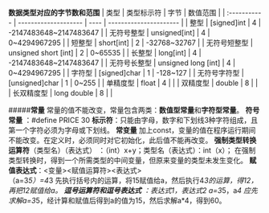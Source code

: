 **数据类型对应的字节数和范围**
| 类型         | 类型标示符           | 字节 | 数值范围               |
| :----------- | -------------------- | ---- | ---------------------- |
| 整型         | [signed]int          | 4    | -2147483648~2147483647 |
| 无符号整型   | unsigned[int]        | 4    | 0~4294967295           |
| 短整型       | short[int]           | 2    | -32768~32767           |
| 无符号短整型 | unsigned short [int] | 2    | 0~65535                |
| 长整型       | long[int]            | 4    | -2147483648~2147483647 |
| 无符号长整型 | unsigned long [int]  | 4    | 0~4294967295           |
| 字符型       | [signed]char         | 1    | -128~127               |
| 无符号字符型 | [unsigned]char       | 1    | 0~255                  |
| 单精度型     | float                | 4    |                        |
| 双精度型     | double               | 8    |                        |
| 长双精度型   | long double          | 8    |                        |

#####**常量** 
常量的值不能改变，常量包含两类：**数值型常量**和**字符型常量**。
**符号常量** ：#define PRICE 30
**标示符**：只能由字母，数字和下划线3种字符组成，且第一个字符必须为字母或下划线。
**常变量** 加上const，变量的值在程序运行期间不能改变。在定义时，必须同时对它初始化，此后值不能再改变。
**强制类型转换运算符**（类型名）（表达式） ：（int）x+y；类型名（表达式）：int（x）；
                       在强制类型转换时，得到一个所需类型的中间变量，但原来变量的类型未发生变化。
**赋值表达式**：<变量><赋值运算符><表达式>  
               （a=3*5）=4*3 先执行括号内的运算，将15赋值给a，然后执行4*3的运算，得12，再把12赋值给a。
**逗号运算符和逗号表达式** ：表达式1，表达式2
                            a=3*5，a*4 应先求解a=3*5，经计算和赋值后得到a的值为15，然后求解a*4，得到60。
